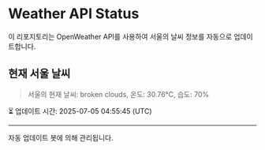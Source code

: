 
# Weather API Status

이 리포지토리는 OpenWeather API를 사용하여 서울의 날씨 정보를 자동으로 업데이트합니다.

## 현재 서울 날씨
> 서울의 현재 날씨: broken clouds, 온도: 30.76°C, 습도: 70%

⏳ 업데이트 시간: 2025-07-05 04:55:45 (UTC)

---
자동 업데이트 봇에 의해 관리됩니다.
